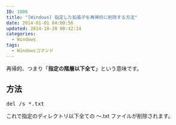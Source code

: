 ```yaml
---
ID: 1006
title: "[Windows] 指定した拡張子を再帰的に削除する方法"
date: 2014-01-01 04:00:56
updated: 2014-10-20 00:42:14
categories:
  - Windows
tags:
  - Windowsコマンド
---
```


再帰的、つまり「<strong>指定の階層以下全て</strong>」という意味です。

<!--more-->
<h2>方法</h2>
<pre class="prettyprint">del /s *.txt</pre>
これで指定のディレクトリ以下全ての ～.txt ファイルが削除されます。
